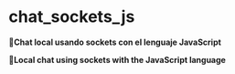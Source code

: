 # chat_sockets_js
📌**Chat local usando sockets con el lenguaje JavaScript**

📌**Local chat using sockets with the JavaScript language**
